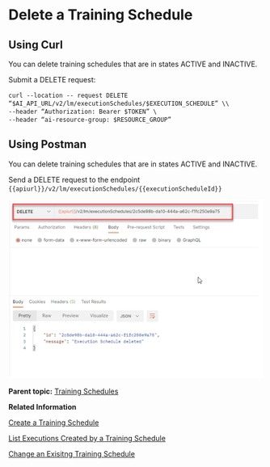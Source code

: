 <!-- loio9dc25e11c3b64fc59621082679f0e01f -->

# Delete a Training Schedule



<a name="loio9dc25e11c3b64fc59621082679f0e01f__section_sfr_4wl_lwb"/>

## Using Curl

You can delete training schedules that are in states ACTIVE and INACTIVE.

Submit a DELETE request:

```
curl --location -- request DELETE “$AI_API_URL/v2/lm/executionSchedules/$EXECUTION_SCHEDULE” \\
--header “Authorization: Bearer $TOKEN” \
--header “ai-resource-group: $RESOURCE_GROUP”
```



<a name="loio9dc25e11c3b64fc59621082679f0e01f__section_m2r_4wl_lwb"/>

## Using Postman

You can delete training schedules that are in states ACTIVE and INACTIVE.

Send a DELETE request to the endpoint `{{apiurl}}/v2/lm/executionSchedules/{{executionScheduleId}}`

![](images/delete_1de7882.png)

**Parent topic:** [Training Schedules](training-schedules-2b702f8.md "")

**Related Information**  


[Create a Training Schedule](create-a-training-schedule-bd409a9.md "")

[List Executions Created by a Training Schedule](list-executions-created-by-a-training-schedule-2c1ecfb.md "")

[Change an Exisitng Training Schedule](change-an-exisitng-training-schedule-18caf4b.md "")

